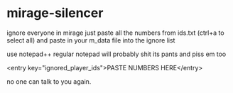 # mirage-silencer
ignore everyone in mirage
 just paste all the numbers from ids.txt (ctrl+a to select all) and paste in your m_data file into the ignore list
 
 use notepad++ regular notepad will probably shit its pants and piss em too
 
 \<entry key="ignored_player_ids">PASTE NUMBERS HERE\</entry>
 
 no one can talk to you again.
